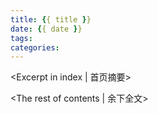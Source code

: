 ```yaml
---
title: {{ title }}
date: {{ date }}
tags:
categories: 
---
```

<Excerpt in index | 首页摘要> 
<!-- more -->
<The rest of contents | 余下全文>
